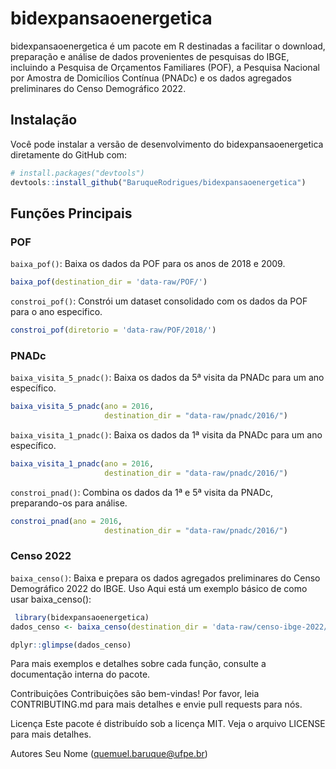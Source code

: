 
<!-- README.md is generated from README.Rmd. Please edit that file -->

# bidexpansaoenergetica

bidexpansaoenergetica é um pacote em R destinadas a facilitar o
download, preparação e análise de dados provenientes de pesquisas do
IBGE, incluindo a Pesquisa de Orçamentos Familiares (POF), a Pesquisa
Nacional por Amostra de Domicílios Contínua (PNADc) e os dados agregados
preliminares do Censo Demográfico 2022.

## Instalação

Você pode instalar a versão de desenvolvimento do bidexpansaoenergetica
diretamente do GitHub com:

``` r
# install.packages("devtools")
devtools::install_github("BaruqueRodrigues/bidexpansaoenergetica")
```

## Funções Principais

### POF

`baixa_pof()`: Baixa os dados da POF para os anos de 2018 e 2009.

``` r
baixa_pof(destination_dir = 'data-raw/POF/')
```

`constroi_pof()`: Constrói um dataset consolidado com os dados da POF
para o ano especifico.

``` r
constroi_pof(diretorio = 'data-raw/POF/2018/')
```

### PNADc

`baixa_visita_5_pnadc()`: Baixa os dados da 5ª visita da PNADc para um
ano específico.

``` r
baixa_visita_5_pnadc(ano = 2016,
                     destination_dir = "data-raw/pnadc/2016/")
```

`baixa_visita_1_pnadc()`: Baixa os dados da 1ª visita da PNADc para um
ano específico.

``` r
baixa_visita_1_pnadc(ano = 2016,
                     destination_dir = "data-raw/pnadc/2016/")
```

`constroi_pnad()`: Combina os dados da 1ª e 5ª visita da PNADc,
preparando-os para análise.

``` r
constroi_pnad(ano = 2016,
                     destination_dir = "data-raw/pnadc/2016/")
```

### Censo 2022

`baixa_censo()`: Baixa e prepara os dados agregados preliminares do
Censo Demográfico 2022 do IBGE. Uso Aqui está um exemplo básico de como
usar baixa_censo():

``` r
 library(bidexpansaoenergetica) 
dados_censo <- baixa_censo(destination_dir = 'data-raw/censo-ibge-2022/') 

dplyr::glimpse(dados_censo) 
```

Para mais exemplos e detalhes sobre cada função, consulte a documentação
interna do pacote.

Contribuições Contribuições são bem-vindas! Por favor, leia
CONTRIBUTING.md para mais detalhes e envie pull requests para nós.

Licença Este pacote é distribuído sob a licença MIT. Veja o arquivo
LICENSE para mais detalhes.

Autores Seu Nome (<a href="mailto:e-mail@exemplo.com"
class="email">quemuel.baruque@ufpe.br</a>)
